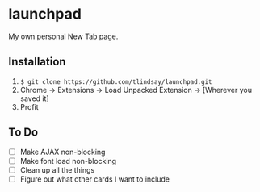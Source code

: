 # launchpad
My own personal New Tab page.

## Installation
1. `$ git clone https://github.com/tlindsay/launchpad.git`
2. Chrome -> Extensions -> Load Unpacked Extension -> [Wherever you saved it]
3. Profit

## To Do
- [ ] Make AJAX non-blocking
- [ ] Make font load non-blocking
- [ ] Clean up all the things
- [ ] Figure out what other cards I want to include
